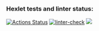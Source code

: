 ### Hexlet tests and linter status:
[![Actions Status](https://github.com/Meynie/python-project-lvl2/workflows/hexlet-check/badge.svg)](https://github.com/Meynie/python-project-lvl2/actions)
[![linter-check](https://github.com/Meynie/python-project-lvl2/actions/workflows/github-actions.yml/badge.svg)](https://github.com/Meynie/python-project-lvl2/actions/workflows/github-actions.yml)
<a href="https://codeclimate.com/github/Meynie/python-project-lvl2/maintainability"><img src="https://api.codeclimate.com/v1/badges/69f4f7010a2715b95a39/maintainability" /></a>
